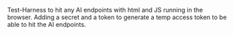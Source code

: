 Test-Harness to hit any AI endpoints with html and JS running in the browser. Adding a secret and a token to generate a temp access token to be able to hit the AI endpoints. 
